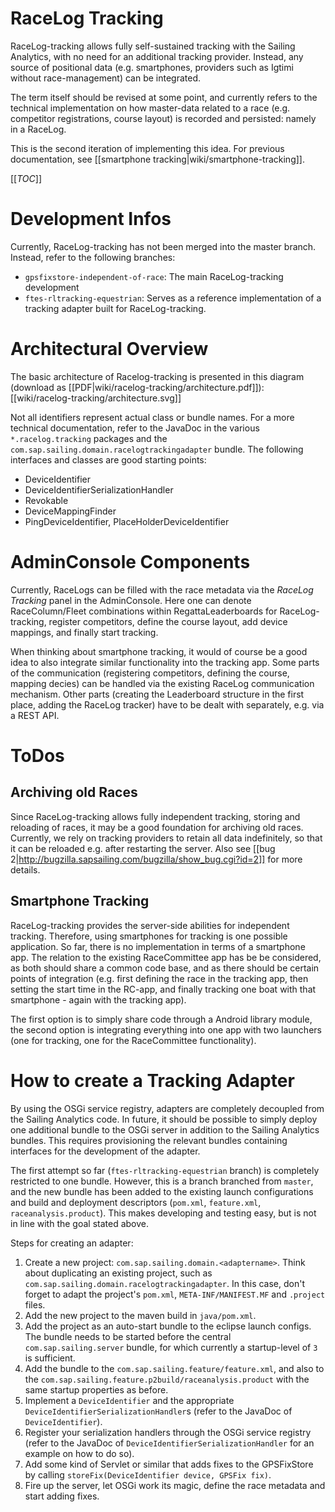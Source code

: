 # RaceLog Tracking
RaceLog-tracking allows fully self-sustained tracking with the Sailing Analytics, with no need for an additional tracking provider. Instead, any source of positional data (e.g. smartphones, providers such as Igtimi without race-management) can be integrated.

The term itself should be revised at some point, and currently refers to the technical implementation on how master-data related to a race (e.g. competitor registrations, course layout) is recorded and persisted: namely in a RaceLog.

This is the second iteration of implementing this idea. For previous documentation, see [[smartphone tracking|wiki/smartphone-tracking]].

[[_TOC_]]

# Development Infos
Currently, RaceLog-tracking has not been merged into the master branch. Instead, refer to the following branches:
* ``gpsfixstore-independent-of-race``: The main RaceLog-tracking development
* ``ftes-rltracking-equestrian``: Serves as a reference implementation of a tracking adapter built for RaceLog-tracking.

# Architectural Overview
The basic architecture of Racelog-tracking is presented in this diagram (download as [[PDF|wiki/racelog-tracking/architecture.pdf]]):
[[wiki/racelog-tracking/architecture.svg]]

Not all identifiers represent actual class or bundle names. For a more technical documentation, refer to the JavaDoc in the various ``*.racelog.tracking`` packages and the ``com.sap.sailing.domain.racelogtrackingadapter`` bundle. The following interfaces and classes are good starting points:
* DeviceIdentifier
* DeviceIdentifierSerializationHandler
* Revokable
* DeviceMappingFinder
* PingDeviceIdentifier, PlaceHolderDeviceIdentifier

# AdminConsole Components
Currently, RaceLogs can be filled with the race metadata via the _RaceLog Tracking_ panel in the AdminConsole. Here one can denote RaceColumn/Fleet combinations within RegattaLeaderboards for RaceLog-tracking, register competitors, define the course layout, add device mappings, and finally start tracking.

When thinking about smartphone tracking, it would of course be a good idea to also integrate similar functionality into the tracking app. Some parts of the communication (registering competitors, defining the course, mapping decies) can be handled via the existing RaceLog communication mechanism. Other parts (creating the Leaderboard structure in the first place, adding the RaceLog tracker) have to be dealt with separately, e.g. via a REST API.

# ToDos
## Archiving old Races
Since RaceLog-tracking allows fully independent tracking, storing and reloading of races, it may be a good foundation for archiving old races. Currently, we rely on tracking providers to retain all data indefinitely, so that it can be reloaded e.g. after restarting the server. Also see [[bug 2|http://bugzilla.sapsailing.com/bugzilla/show_bug.cgi?id=2]] for more details.

## Smartphone Tracking
RaceLog-tracking provides the server-side abilities for independent tracking. Therefore, using smartphones for tracking is one possible application. So far, there is no implementation in terms of a smartphone app. The relation to the existing RaceCommittee app has be be considered, as both should share a common code base, and as there should be certain points of integration (e.g. first defining the race in the tracking app, then setting the start time in the RC-app, and finally tracking one boat with that smartphone - again with the tracking app).

The first option is to simply share code through a Android library module, the second option is integrating everything into one app with two launchers (one for tracking, one for the RaceCommittee functionality).

# How to create a Tracking Adapter
By using the OSGi service registry, adapters are completely decoupled from the Sailing Analytics code. In future, it should be possible to simply deploy one additional bundle to the OSGi server in addition to the Sailing Analytics bundles. This requires provisioning the relevant bundles containing interfaces for the development of the adapter.

The first attempt so far (``ftes-rltracking-equestrian`` branch) is completely restricted to one bundle. However, this is a branch branched from ``master``, and the new bundle has been added to the existing launch configurations and build and deployment descriptors (``pom.xml``, ``feature.xml``, ``raceanalysis.product``). This makes developing and testing easy, but is not in line with the goal stated above.

Steps for creating an adapter:
1. Create a new project: ``com.sap.sailing.domain.<adaptername>``. Think about duplicating an existing project, such as ``com.sap.sailing.domain.racelogtrackingadapter``. In this case, don't forget to adapt the project's ``pom.xml``, ``META-INF/MANIFEST.MF`` and ``.project`` files.
2. Add the new project to the maven build in ``java/pom.xml``.
3. Add the project as an auto-start bundle to the eclipse launch configs. The bundle needs to be started before the central ``com.sap.sailing.server`` bundle, for which currently a startup-level of ``3`` is sufficient.
4. Add the bundle to the ``com.sap.sailing.feature/feature.xml``, and also to the ``com.sap.sailing.feature.p2build/raceanalysis.product`` with the same startup properties as before.
5. Implement a ``DeviceIdentifier`` and the appropriate ``DeviceIdentifierSerializationHandler``s (refer to the JavaDoc of ``DeviceIdentifier``).
6. Register your serialization handlers through the OSGi service registry (refer to the JavaDoc of ``DeviceIdentifierSerializationHandler`` for an example on how to do so).
7. Add some kind of Servlet or similar that adds fixes to the GPSFixStore by calling ``storeFix(DeviceIdentifier device, GPSFix fix)``.
8. Fire up the server, let OSGi work its magic, define the race metadata and start adding fixes.
